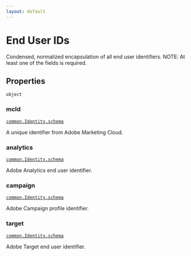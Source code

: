 ```yaml
---
layout: default
---
```


# End User IDs

Condensed, normalized encapsulation of all end user identifiers. NOTE: At least one of the fields is required.

## Properties

`object`


###  mcId
[`common.Identity.schema`](../common/Identity.schema.md) 

A unique identifier from Adobe Marketing Cloud.


###  analytics
[`common.Identity.schema`](../common/Identity.schema.md) 

Adobe Analytics end user identifier.


###  campaign
[`common.Identity.schema`](../common/Identity.schema.md) 

Adobe Campaign profile identifier.


###  target
[`common.Identity.schema`](../common/Identity.schema.md) 

Adobe Target end user identifier.




